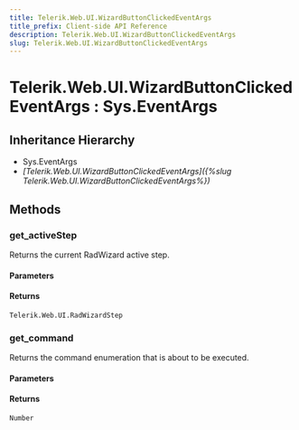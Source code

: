 ```yaml
---
title: Telerik.Web.UI.WizardButtonClickedEventArgs
title_prefix: Client-side API Reference
description: Telerik.Web.UI.WizardButtonClickedEventArgs
slug: Telerik.Web.UI.WizardButtonClickedEventArgs
---
```


# Telerik.Web.UI.WizardButtonClickedEventArgs : Sys.EventArgs

## Inheritance Hierarchy

* Sys.EventArgs
* *[Telerik.Web.UI.WizardButtonClickedEventArgs]({%slug Telerik.Web.UI.WizardButtonClickedEventArgs%})*


## Methods

### get_activeStep

Returns the current RadWizard active step. 

#### Parameters

#### Returns

`Telerik.Web.UI.RadWizardStep`
### get_command

Returns the command enumeration that is about to be executed.

#### Parameters

#### Returns

`Number`


